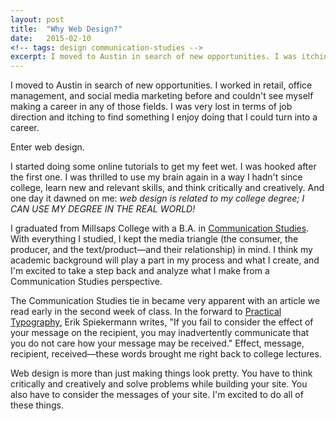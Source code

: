 ```yaml
---
layout: post
title:  "Why Web Design?"
date:   2015-02-10
<!-- tags: design communication-studies -->
excerpt: I moved to Austin in search of new opportunities. I was itching to find something I enjoy doing that I could turn into a career. 
---
```


I moved to Austin in search of new opportunities. I worked in retail, office management, and social media marketing before and couldn't see myself making a career in any of those fields. I was very lost in terms of job direction and itching to find something I enjoy doing that I could turn into a career.  

Enter web design.  

I started doing some online tutorials to get my feet wet. I was hooked after the first one. I was thrilled to use my brain again in a way I hadn't since college, learn new and relevant skills, and think critically and creatively. And one day it dawned on me: _web design is related to my college degree; I CAN USE MY DEGREE IN THE REAL WORLD!_ 

I graduated from Millsaps College with a B.A. in [Communication Studies](http://www.millsaps.edu/academic_departments/department_of_communications.php). With everything I studied, I kept the media triangle (the consumer, the producer, and the text/product&mdash;and their relationship) in mind. I think my academic background will play a part in my process and what I create, and I'm excited to take a step back and analyze what I make from a Communication Studies perspective.

The Communication Studies tie in became very apparent with an article we read early in the second week of class. In the forward to [Practical Typography](http://practicaltypography.com/foreword.html), Erik Spiek­er­mann writes, "If you fail to consider the effect of your message on the recipient, you may inadvertently communicate that you do not care how your message may be received." Effect, message, recipient, received&mdash;these words brought me right back to college lectures. 

Web design is more than just making things look pretty. You have to think critically and creatively and solve problems while building your site. You also have to consider the messages of your site. I'm excited to do all of these things.
